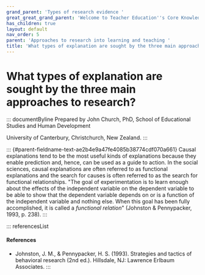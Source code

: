```yaml
---
grand_parent: 'Types of research evidence '
great_great_grand_parent: 'Welcome to Teacher Education''s Core Knowledge and Skills.'
has_children: true
layout: default
nav_order: 5
parent: 'Approaches to research into learning and teaching '
title: 'What types of explanation are sought by the three main approaches to research? '
---
```

# What types of explanation are sought by the three main approaches to research? 


::: documentByline
Prepared by John Church, PhD, School of Educational Studies and Human
Development

University of Canterbury, Christchurch, New Zealand.
:::

::: {#parent-fieldname-text-ae2b4e9a47fe4085b38774cdf070a661}
Causal explanations tend to be the most useful kinds of explanations
because they enable prediction and, hence, can be used as a guide to
action. In the social sciences, causal explanations are often referred
to as functional explanations and the search for causes is often
referred to as the search for functional relationships. "The goal of
experimentation is to learn enough about the effects of the independent
variable on the dependent variable to be able to show that the dependent
variable depends on or is a function of the independent variable and
nothing else. When this goal has been fully accomplished, it is called a
*functional relation*" (Johnston & Pennypacker, 1993, p. 238).
:::

::: referencesList
#### References

-   Johnston, J. M., & Pennypacker, H. S. (1993). Strategies and tactics
    of behavioral research (2nd ed.). Hillsdale, NJ: Lawrence Erlbaum
    Associates.
:::
